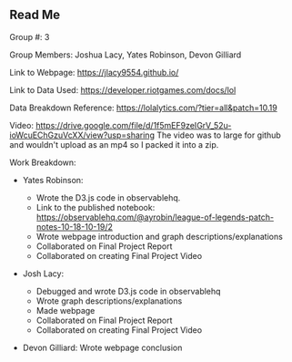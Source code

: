 ## Read Me

Group #: 3

Group Members: Joshua Lacy, Yates Robinson, Devon Gilliard

Link to Webpage: https://jlacy9554.github.io/

Link to Data Used: https://developer.riotgames.com/docs/lol

Data Breakdown Reference: https://lolalytics.com/?tier=all&patch=10.19

Video: https://drive.google.com/file/d/1f5mEF9zeIGrV_52u-ioWcuEChGzuVcXX/view?usp=sharing
The video was to large for github and wouldn't upload as an mp4 so I packed it into a zip.

Work Breakdown:

- Yates Robinson: 
  - Wrote the D3.js code in observablehq. 
  - Link to the published notebook: https://observablehq.com/@ayrobin/league-of-legends-patch-notes-10-18-10-19/2
  - Wrote webpage introduction and graph descriptions/explanations
  - Collaborated on Final Project Report
  - Collaborated on creating Final Project Video
  
- Josh Lacy:
  - Debugged and wrote D3.js code in observablehq
  - Wrote graph descriptions/explanations
  - Made webpage
  - Collaborated on Final Project Report
  - Collaborated on creating Final Project Video
  
- Devon Gilliard: Wrote webpage conclusion

